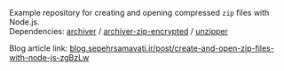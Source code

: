 Example repository for creating and opening compressed `zip` files with Node.js.  
Dependencies: [archiver](https://www.npmjs.com/package/archiver) / [archiver-zip-encrypted](https://www.npmjs.com/package/archiver-zip-encrypted) / [unzipper](https://www.npmjs.com/package/unzipper)

Blog article link: [blog.sepehrsamavati.ir/post/create-and-open-zip-files-with-node-js-zgBzLw](https://blog.sepehrsamavati.ir/post/create-and-open-zip-files-with-node-js-zgBzLw)

